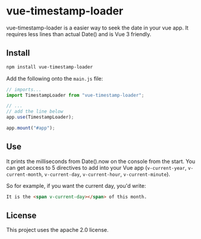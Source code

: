 # vue-timestamp-loader

vue-timestamp-loader is a easier way to seek the date in your vue app. It requires less lines than actual Date() and is Vue 3 friendly.

## Install

```bash
npm install vue-timestamp-loader
```

Add the following onto the `main.js` file:

```javascript
// imports...
import TimestampLoader from "vue-timestamp-loader";

// ...
// add the line below
app.use(TimestampLoader);

app.mount("#app");
```

## Use

It prints the milliseconds from Date().now on the console from the start. You can get access to 5 directives to add into your Vue app (`v-current-year`, `v-current-month`, `v-current-day`, `v-current-hour`, `v-current-minute`).

So for example, if you want the current day, you'd write:

```html
It is the <span v-current-day></span> of this month.
```

## License

This project uses the apache 2.0 license.
